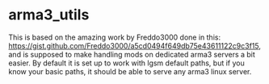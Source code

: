 # arma3_utils
This is based on the amazing work by Freddo3000 done in this: https://gist.github.com/Freddo3000/a5cd0494f649db75e43611122c9c3f15, and is supposed to make handling mods on dedicated arma3 servers a bit easier. 
By default it is set up to work with lgsm default paths, but if you know your basic paths, it should be able to serve any arma3 linux server.
